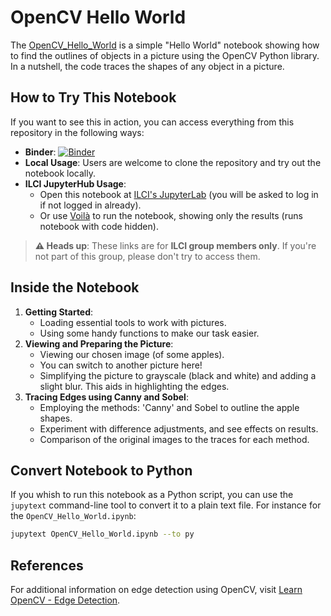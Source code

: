# OpenCV Hello World

The [OpenCV_Hello_World](OpenCV_Hello_World.ipynb) is a simple "Hello World" notebook showing how to find the outlines of objects in a picture using the OpenCV Python library. In a nutshell, the code traces the shapes of any object in a picture.


## How to Try This Notebook

If you want to see this in action, you can access everything from this repository in the following ways:
- **Binder**: [![Binder](https://mybinder.org/badge_logo.svg)](https://mybinder.org/v2/gh/agostof/OpenCV_Hello_World/HEAD?labpath=OpenCV_Hello_World.ipynb)
- **Local Usage**: Users are welcome to clone the repository and try out the notebook locally. 
- **ILCI JupyterHub Usage**:
  - Open this notebook at [ILCI's JupyterLab](https://jupyter-sandbox.ilci.scienceversa.com/hub/user-redirect/git-pull?repo=https%3A%2F%2Fgithub.com%2Fagostof%2FOpenCV_Hello_World&urlpath=lab%2Ftree%2FOpenCV_Hello_World%2FOpenCV_Hello_World.ipynb&branch=main) (you will be asked to log in if not logged in already).
  - Or use [Voilà](https://jupyter-sandbox.ilci.scienceversa.com/hub/user-redirect/git-pull?repo=https%3A%2F%2Fgithub.com%2Fagostof%2FOpenCV_Hello_World&urlpath=voila/render/OpenCV_Hello_World%2FOpenCV_Hello_World.ipynb&branch=main) to run the notebook, showing only the results (runs notebook with code hidden).

>**⚠️ Heads up**: These links are for **ILCI group members only**. If you're not part of this group, please don't try to access them.


## Inside the Notebook

1. **Getting Started**:
   - Loading essential tools to work with pictures.
   - Using some handy functions to make our task easier.
2. **Viewing and Preparing the Picture**:
   - Viewing our chosen image (of some apples).
   - You can switch to another picture here!
   - Simplifying the picture to grayscale (black and white) and adding a slight blur. This aids in highlighting the edges.
3. **Tracing Edges using Canny and Sobel**:
   - Employing the methods: 'Canny' and Sobel to outline the apple shapes. 
   - Experiment with difference adjustments, and see effects on results.
   - Comparison of the original images to the traces for each method.

## Convert Notebook to Python

If you whish to run this notebook as a Python script, you can use the `jupytext` command-line tool to convert it to a plain text file. For instance for the `OpenCV_Hello_World.ipynb`:

```sh
jupytext OpenCV_Hello_World.ipynb --to py
```

## References

For additional information on edge detection using OpenCV, visit [Learn OpenCV - Edge Detection](https://learnopencv.com/edge-detection-using-opencv/).
